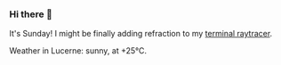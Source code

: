 ### Hi there :wave:

It's Sunday! I might be finally adding refraction to my [terminal raytracer](https://github.com/bewuethr/bash-raytracer).

Weather in Lucerne: sunny, at +25°C.
